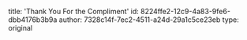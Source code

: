 title: 'Thank You For the Compliment'
id: 8224ffe2-12c9-4a83-9fe6-dbb4176b3b9a
author: 7328c14f-7ec2-4511-a24d-29a1c5ce23eb
type: original

